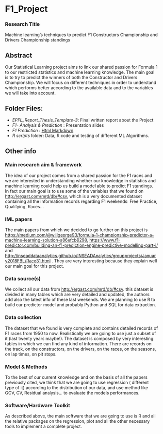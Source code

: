 # F1_Project
### Research Title
Machine learning’s techniques to predict F1 Constructors Championship and Drivers Championship standings

## Abstract
Our Statistical Learning project aims to link our shared passion for Formula 1 to our restricted statistics and machine learning knowledge. The main goal is to try to predict the winners of both the Constructor and Drivers Championship. We will focus on different techniques in order to understand which performs better according to the available data and to the variables we will take into account.

## Folder Files:
- *EPFL_Report_Thesis_Template-3*: Final written report about the Project
- *F1- Analysis & Prediction* : Presentation slides 
- *F1 Prediction* : [Html Markdown](https://htmlpreview.github.io/?https://github.com/LudovicoLentini/F1_Project/blob/main/F1-prediction.html).
- *R scripts* folder: Data, R code and testing of different ML Algorithms.

## Other info
### Main research aim & framework
The idea of our project comes from a shared passion for the F1 races and we are interested in understanding whether our knowledge in statistics and machine learning could help us build a model able to predict F1 standings. In fact our main goal is to use some of the variables that we found on http://ergast.com/mrd/db/#csv, which is a very documented dataset containing all the information records regarding F1 weekends: Free Practice, Qualifying, Races…

### IML papers
The main papers from which we decided to go further on this project is https://medium.com/@willgeorge93/formula-1-championship-predictor-a-machine-learning-solution-a86efcb9298, https://www.f1-predictor.com/building-an-f1-prediction-engine-predictive-modelling-part-i/ and http://inseaddataanalytics.github.io/INSEADAnalytics/groupprojects/January2018FBL/Race31.html . They are very interesting because they explain well our main goal for this project.

### Data source(s)
We collect all our data from http://ergast.com/mrd/db/#csv. this dataset is divided in many tables which are very detailed and updated, the authors add also the latest info of these last weekends. We are planning to use R to build our predictor model and probably Python and SQL for data extraction.

### Data collection
The dataset that we found is very complete and contains detailed records of F1 races from 1950 to now. Realistically we are going to use just a subset of it (last twenty years maybe!). The dataset is composed by very interesting tables in which we can find any kind of information. There are records on the track, on the constructors, on the drivers, on the races, on the seasons, on lap times, on pit stops.

### Model & Methods
To the best of our current knowledge and on the basis of all the papers previously cited, we think that we are going to use regression ( different type of it) according to the distribution of our data, and use method like GCV, CV, Residual analysis… to evaluate the models performances.

### Software/Hardware Toolkit
As described above, the main software that we are going to use is R and all the relative packages on the regression, plot and all the other necessary tools to implement a complete project.



